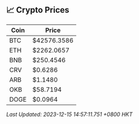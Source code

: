 ## 📈 Crypto Prices

| Coin | Price |
| ---- | ----- |
| BTC | $42576.3586 |
| ETH | $2262.0657 |
| BNB | $250.4546 |
| CRV | $0.6286 |
| ARB | $1.1480 |
| OKB | $58.7194 |
| DOGE | $0.0964 |

_Last Updated: 2023-12-15 14:57:11.751 +0800 HKT_